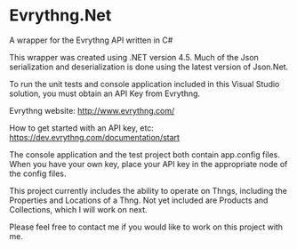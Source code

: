 Evrythng.Net
============

A wrapper for the Evrythng API written in C#

This wrapper was created using .NET version 4.5.  Much of the Json serialization and deserialization is done using the latest version of Json.Net.

To run the unit tests and console application included in this Visual Studio solution, you must obtain an API Key from Evrythng.

Evrythng website: http://www.evrythng.com/

How to get started with an API key, etc:  https://dev.evrythng.com/documentation/start

The console application and the test project both contain app.config files.  When you have your own key, place your API key in the appropriate node of the config files.

This project currently includes the ability to operate on Thngs, including the Properties and Locations of a Thng.  Not yet included are Products and Collections, which I will work on next.

Please feel free to contact me if you would like to work on this project with me.
